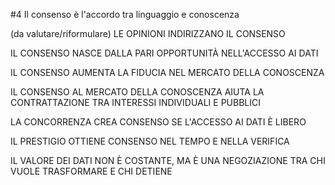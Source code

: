 #4 Il consenso è l'accordo tra linguaggio e conoscenza

(da valutare/riformulare) LE OPINIONI INDIRIZZANO IL CONSENSO

IL CONSENSO NASCE DALLA PARI OPPORTUNITÀ NELL'ACCESSO AI DATI

IL CONSENSO AUMENTA LA FIDUCIA NEL MERCATO DELLA CONOSCENZA

IL CONSENSO AL MERCATO DELLA CONOSCENZA AIUTA LA CONTRATTAZIONE TRA INTERESSI INDIVIDUALI E PUBBLICI

LA CONCORRENZA CREA CONSENSO SE L'ACCESSO AI DATI È LIBERO

IL PRESTIGIO OTTIENE CONSENSO NEL TEMPO E NELLA VERIFICA

IL VALORE DEI DATI NON È COSTANTE, MA È UNA NEGOZIAZIONE TRA CHI VUOLE TRASFORMARE E CHI DETIENE
